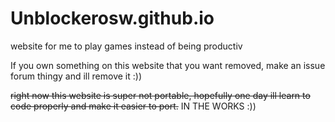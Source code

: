 # Unblockerosw.github.io
website for me to play games instead of being productiv

If you own something on this website that you want removed, make an issue forum thingy and ill remove it :))

~~right now this website is super not portable, hopefully one day ill learn to code properly and make it easier to port.~~
IN THE WORKS :))

